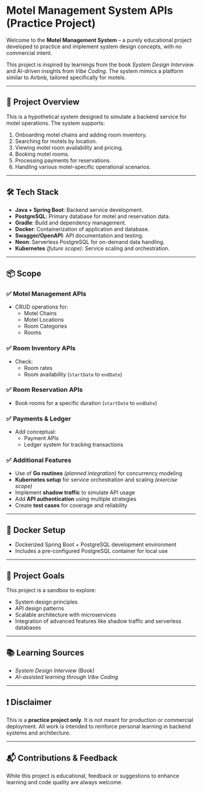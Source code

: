 # Motel Management System APIs (Practice Project)

Welcome to the **Motel Management System** – a purely educational project developed to practice and implement system design concepts, with no commercial intent.

This project is inspired by learnings from the book *System Design Interview* and AI-driven insights from *Vibe Coding*. The system mimics a platform similar to Airbnb, tailored specifically for motels.

---

## 🚀 Project Overview

This is a hypothetical system designed to simulate a backend service for motel operations. The system supports:

1. Onboarding motel chains and adding room inventory.
2. Searching for motels by location.
3. Viewing motel room availability and pricing.
4. Booking motel rooms.
5. Processing payments for reservations.
6. Handling various motel-specific operational scenarios.

---

## 🛠️ Tech Stack

- **Java + Spring Boot**: Backend service development.
- **PostgreSQL**: Primary database for motel and reservation data.
- **Gradle**: Build and dependency management.
- **Docker**: Containerization of application and database.
- **Swagger/OpenAPI**: API documentation and testing.
- **Neon**: Serverless PostgreSQL for on-demand data handling.
- **Kubernetes** *(future scope)*: Service scaling and orchestration.

---

## 📦 Scope

### ✅ Motel Management APIs
- CRUD operations for:
  - Motel Chains
  - Motel Locations
  - Room Categories
  - Rooms

### ✅ Room Inventory APIs
- Check:
  - Room rates
  - Room availability (`startDate` to `endDate`)

### ✅ Room Reservation APIs
- Book rooms for a specific duration (`startDate` to `endDate`)

### ✅ Payments & Ledger
- Add conceptual:
  - Payment APIs
  - Ledger system for tracking transactions

### ✅ Additional Features
- Use of **Go routines** *(planned integration)* for concurrency modeling
- **Kubernetes setup** for service orchestration and scaling *(exercise scope)*
- Implement **shadow traffic** to simulate API usage
- Add **API authentication** using multiple strategies
- Create **test cases** for coverage and reliability

---

## 🐳 Docker Setup

- Dockerized Spring Boot + PostgreSQL development environment
- Includes a pre-configured PostgreSQL container for local use

---

## 📌 Project Goals

This project is a sandbox to explore:
- System design principles
- API design patterns
- Scalable architecture with microservices
- Integration of advanced features like shadow traffic and serverless databases

---

## 📚 Learning Sources

- *System Design Interview* (Book)
- *AI-assisted learning through Vibe Coding*

---

## ❗ Disclaimer

This is a **practice project only**. It is not meant for production or commercial deployment. All work is intended to reinforce personal learning in backend systems and architecture.

---

## 📬 Contributions & Feedback

While this project is educational, feedback or suggestions to enhance learning and code quality are always welcome.

